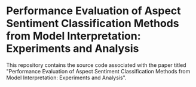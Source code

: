 # Performance Evaluation of Aspect Sentiment Classification Methods from Model Interpretation: Experiments and Analysis

This repository contains the source code associated with the paper titled "Performance Evaluation of Aspect Sentiment Classification Methods from Model Interpretation: Experiments and Analysis". 